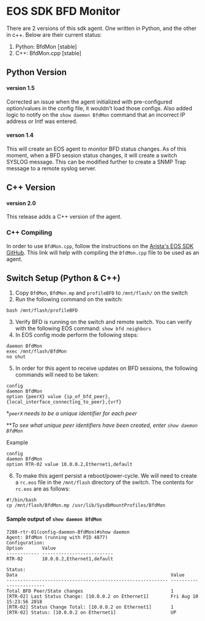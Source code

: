 # EOS SDK BFD Monitor
There are 2 versions of this sdk agent.  One written in Python, and the other in c++.  Below are their current status:
1. Python: BfdMon [stable]
2. C++: BfdMon.cpp [stable]

## Python Version   
#### version 1.5
Corrected an issue when the agent initialized with pre-configured option/values in the config file, it wouldn't load those configs.  Also added logic to notify on the `show daemon BfdMon` command that an incorrect IP address or Intf was entered.

#### verson 1.4
This will create an EOS agent to monitor BFD status changes.  As of this moment, when a BFD session status changes, it will create a switch SYSLOG message.  This can be modified further to create a SNMP Trap message to a remote syslog server.


## C++ Version
#### version 2.0
This release adds a C++ version of the agent.

### C++ Compiling
In order to use `BfdMon.cpp`, follow the instructions on the [Arista's EOS SDK GitHub](https://github.com/aristanetworks/EosSdk/wiki).
This link will help with compiling the `BfdMon.cpp` file to be used as an agent.


## Switch Setup (Python & C++)
1. Copy `BfdMon`, `BfdMon.mp` and `profileBFD` to `/mnt/flash/` on the switch
2. Run the following command on the switch: 
```
bash /mnt/flash/profileBFD
```
3. Verify BFD is running on the switch and remote switch.  You can verify with the following EOS command: `show bfd neighbors`
4. In EOS config mode perform the following steps:
```config
daemon BfdMon
exec /mnt/flash/BfdMon
no shut
```
5. In order for this agent to receive updates on BFD sessions, the following commands will need to be taken:
```
config
daemon BfdMon
option {peerX} value {ip_of_bfd_peer},{local_interface_connecting_to_peer},{vrf}
```
**`peerX` needs to be a unique identifier for each peer*

***To see what unique peer identifiers have been created, enter `show daemon BfdMon`*

Example
```
config
daemon BfdMon
option RTR-02 value 10.0.0.2,Ethernet1,default
```
6. To make this agent persist a reboot/power-cycle.  We will need to create a `rc.eos` file in the `/mnt/flash` directory of the switch.  The contents for `rc.eos` are as follows:
```
#!/bin/bash
cp /mnt/flash/BfdMon.mp /usr/lib/SysdbMountProfiles/BfdMon
```


#### Sample output of `show daemon BfdMon`
```
7280-rtr-01(config-daemon-BfdMon)#show daemon
Agent: BfdMon (running with PID 4877)
Configuration:
Option       Value
------------ --------------------------
RTR-02       10.0.0.2,Ethernet1,default

Status:
Data                                                        Value
----------------------------------------------------------- ------------------------
Total BFD Peer/State changes                                1
[RTR-02] Last Status Change: [10.0.0.2 on Ethernet1]        Fri Aug 10 15:23:56 2018
[RTR-02] Status Change Total: [10.0.0.2 on Ethernet1]       1
[RTR-02] Status: [10.0.0.2 on Ethernet1]                    UP
```